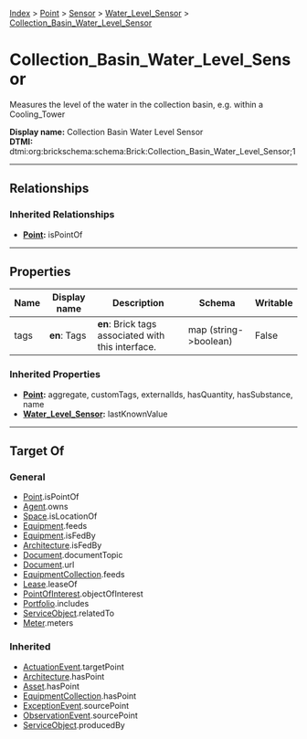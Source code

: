 [Index](../../../index.md) > [Point](../../Point.md) > [Sensor](../Sensor.md) > [Water_Level_Sensor](Water_Level_Sensor.md) > [Collection_Basin_Water_Level_Sensor](#)
# Collection_Basin_Water_Level_Sensor

Measures the level of the water in the collection basin, e.g. within a Cooling_Tower


**Display name:** Collection Basin Water Level Sensor<br />
**DTMI:** dtmi:org:brickschema:schema:Brick:Collection_Basin_Water_Level_Sensor;1

---

## Relationships

### Inherited Relationships
* **[Point](../../Point.md):** isPointOf

---

## Properties

|Name|Display name|Description|Schema|Writable|
|-|-|-|-|-|
|tags|**en**: Tags|**en**: Brick tags associated with this interface.|map (string->boolean)|False|
### Inherited Properties
* **[Point](../../Point.md):** aggregate, customTags, externalIds, hasQuantity, hasSubstance, name
* **[Water_Level_Sensor](Water_Level_Sensor.md):** lastKnownValue

---

## Target Of
### General
* [Point](../../Point.md).isPointOf
* [Agent](../../../Agent/Agent.md).owns
* [Space](../../../Space/Space.md).isLocationOf
* [Equipment](../../../Asset/Equipment/Equipment.md).feeds
* [Equipment](../../../Asset/Equipment/Equipment.md).isFedBy
* [Architecture](../../../Space/Architecture/Architecture.md).isFedBy
* [Document](../../../Information/Document/Document.md).documentTopic
* [Document](../../../Information/Document/Document.md).url
* [EquipmentCollection](../../../Collection/Equipment-.md).feeds
* [Lease](../../../Event/Lease.md).leaseOf
* [PointOfInterest](../../../Information/PointOfInterest.md).objectOfInterest
* [Portfolio](../../../Collection/Portfolio.md).includes
* [ServiceObject](../../../Information/ServiceObject/ServiceObject.md).relatedTo
* [Meter](../../../Asset/Equipment/Meter/Meter.md).meters
### Inherited
* [ActuationEvent](../../../Event/Point-/ActuationEvent.md).targetPoint
* [Architecture](../../../Space/Architecture/Architecture.md).hasPoint
* [Asset](../../../Asset/Asset.md).hasPoint
* [EquipmentCollection](../../../Collection/Equipment-.md).hasPoint
* [ExceptionEvent](../../../Event/Point-/ExceptionEvent.md).sourcePoint
* [ObservationEvent](../../../Event/Point-/ObservationEvent/ObservationEvent.md).sourcePoint
* [ServiceObject](../../../Information/ServiceObject/ServiceObject.md).producedBy
